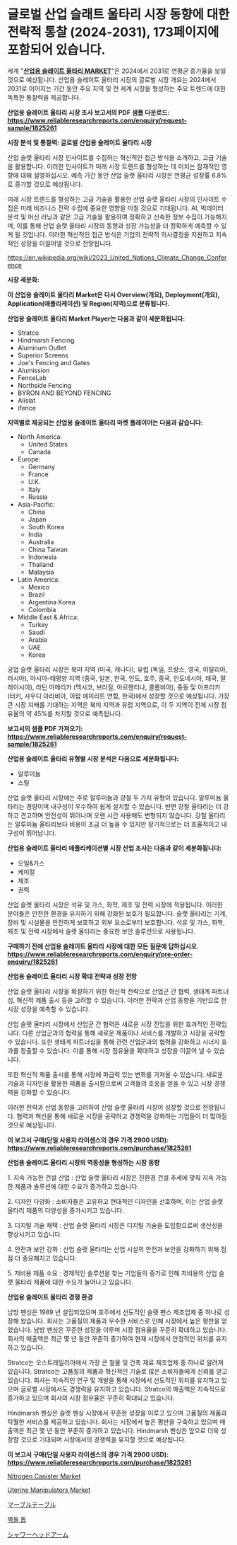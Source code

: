 <p><h1>글로벌 산업 슬래트 울타리 시장 동향에 대한 전략적 통찰 (2024-2031), 173페이지에 포함되어 있습니다.</h1></p><p>세계 "<strong><a href="https://www.reliableresearchreports.com/industrial-slat-fences-r1825261">산업용 슬레이트 울타리 MARKET</a></strong>"은 2024에서 2031로 연평균 증가율을 보일 것으로 예상됩니다. 산업용 슬레이트 울타리 시장의 글로벌 시장 개요는 2024에서 2031로 이어지는 기간 동안 주요 지역 및 전 세계 시장을 형성하는 주요 트렌드에 대한 독특한 통찰력을 제공합니다.</p>
<p><strong>산업용 슬레이트 울타리 시장 조사 보고서의 PDF 샘플 다운로드: <a href="https://www.reliableresearchreports.com/enquiry/request-sample/1825261">https://www.reliableresearchreports.com/enquiry/request-sample/1825261</a></strong></p>
<p><strong>시장 분석 및 통찰력: 글로벌 산업용 슬레이트 울타리 시장</strong></p>
<p><p>산업 슬랫 울타리 시장 인사이트를 수집하는 혁신적인 접근 방식을 소개하고, 고급 기술을 활용합니다. 이러한 인사이트가 미래 시장 트렌드를 형성하는 데 미치는 잠재적인 영향에 대해 설명하십시오. 예측 기간 동안 산업 슬랫 울타리 시장은 연평균 성장률 6.8%로 증가할 것으로 예상됩니다.</p><p>미래 시장 트렌드를 형성하는 고급 기술을 활용한 산업 슬랫 울타리 시장의 인사이트 수집은 미래 비즈니스 전략 수립에 중요한 영향을 미칠 것으로 기대됩니다. AI, 빅데이터 분석 및 머신 러닝과 같은 고급 기술을 활용하여 정확하고 신속한 정보 수집이 가능해지며, 이를 통해 산업 슬랫 울타리 시장의 동향과 성장 가능성을 더 정확하게 예측할 수 있게 될 것입니다. 이러한 혁신적인 접근 방식은 기업의 전략적 의사결정을 지원하고 지속적인 성장을 이끌어낼 것으로 전망됩니다.</p></p>
<p><a href="%7CAUTHORITHY_DOMAIN_URL%7C">https://en.wikipedia.org/wiki/2023_United_Nations_Climate_Change_Conference</a></p>
<p><strong>시장 세분화:</strong></p>
<p><strong>이 산업용 슬레이트 울타리 Market은 다시 Overview(개요), Deployment(개요), Application(애플리케이션) 및 Region(지역)으로 분류됩니다.</strong></p>
<p><strong>산업용 슬레이트 울타리 Market Player는 다음과 같이 세분화됩니다:</strong></p>
<p><ul><li>Stratco</li><li>Hindmarsh Fencing</li><li>Aluminum Outlet</li><li>Superior Screens</li><li>Joe's Fencing and Gates</li><li>Alumission</li><li>FenceLab</li><li>Northside Fencing</li><li>BYRON AND BEYOND FENCING</li><li>Alislat</li><li>ifence</li></ul></p>
<p><strong>지역별로 제공되는 산업용 슬레이트 울타리 마켓 플레이어는 다음과 같습니다:</strong></p>
<p><ul>
    <li>
        North America:
        <ul>
            <li>United States</li>
            <li>Canada</li>
        </ul>
    </li>
    <li>
        Europe:
        <ul>
            <li>Germany</li>
            <li>France</li>
            <li>U.K.</li>
            <li>Italy</li>
            <li>Russia</li>
        </ul>
    </li>
    <li>
        Asia-Pacific:
        <ul>
            <li>China</li>
            <li>Japan</li>
            <li>South Korea</li>
            <li>India</li>
            <li>Australia</li>
            <li>China Taiwan</li>
            <li>Indonesia</li>
            <li>Thailand</li>
            <li>Malaysia</li>
        </ul>
    </li>
    <li>
        Latin America:
        <ul>
            <li>Mexico</li>
            <li>Brazil</li>
            <li>Argentina Korea</li>
            <li>Colombia</li>
        </ul>
    </li>
    <li>
        Middle East & Africa:
        <ul>
            <li>Turkey</li>
            <li>Saudi</li>
            <li>Arabia</li>
            <li>UAE</li>
            <li>Korea</li>
        </ul>
    </li>
    </ul></p>
<p><p>공업 슬랫 울타리 시장은 북미 지역 (미국, 캐나다), 유럽 (독일, 프랑스, 영국, 이탈리아, 러시아), 아시아-태평양 지역 (중국, 일본, 한국, 인도, 호주, 중국, 인도네시아, 태국, 말레이시아), 라틴 아메리카 (멕시코, 브라질, 아르헨티나, 콜롬비아), 중동 및 아프리카 (터키, 사우디 아라비아, 아랍 에미리트 연합, 한국)에서 성장할 것으로 예상됩니다. 가장 큰 시장 지배를 기대하는 지역은 북미 지역과 유럽 지역으로, 이 두 지역이 전체 시장 점유율의 약 45%를 차지할 것으로 예측됩니다.</p></p>
<p><strong>보고서의 샘플 PDF 가져오기: <a href="https://www.reliableresearchreports.com/enquiry/request-sample/1825261">https://www.reliableresearchreports.com/enquiry/request-sample/1825261</a></strong></p>
<p><strong>산업용 슬레이트 울타리 유형별 시장 분석은 다음으로 세분화됩니다:</strong></p>
<p><ul><li>알루미늄</li><li>스틸</li></ul></p>
<p><p>산업 슬랫 울타리 시장에는 주로 알루미늄과 강철 두 가지 유형이 있습니다. 알루미늄 울타리는 경량이며 내구성이 우수하여 쉽게 설치할 수 있습니다. 반면 강철 울타리는 더 강하고 견고하며 안전성이 뛰어나며 오랜 시간 사용해도 변형되지 않습니다. 강철 울타리는 알루미늄 울타리보다 비용이 조금 더 높을 수 있지만 장기적으로는 더 효율적이고 내구성이 뛰어납니다.</p></p>
<p><strong>산업용 슬레이트 울타리 애플리케이션별 시장 산업 조사는 다음과 같이 세분화됩니다:</strong></p>
<p><ul><li>오일&가스</li><li>케미컬</li><li>제조</li><li>권력</li></ul></p>
<p><p>산업 슬랫 울타리 시장은 석유 및 가스, 화학, 제조 및 전력 시장에 적용됩니다. 이러한 분야들은 안전한 환경을 유지하기 위해 강화된 보호가 필요합니다. 슬랫 울타리는 기계, 장비 및 시설물을 안전하게 보호하고 외부 요소로부터 보호합니다. 석유 및 가스, 화학, 제조 및 전력 시장에서 슬랫 울타리는 중요한 보안 솔루션으로 사용됩니다.</p></p>
<p><strong>구매하기 전에 산업용 슬레이트 울타리 시장에 대한 모든 질문에 답하십시오. <a href="https://www.reliableresearchreports.com/enquiry/pre-order-enquiry/1825261">https://www.reliableresearchreports.com/enquiry/pre-order-enquiry/1825261</a></strong></p>
<p><strong>산업용 슬레이트 울타리 시장 확대 전략과 성장 전망</strong></p>
<p><p>산업 슬랫 울타리 시장을 확장하기 위한 혁신적 전략으로 산업군 간 협력, 생태계 파트너십, 혁신적 제품 출시 등을 고려할 수 있습니다. 이러한 전략과 산업 동향을 기반으로 한 시장 성장을 예측할 수 있습니다.</p><p>산업 슬랫 울타리 시장에서 산업군 간 협력은 새로운 시장 진입을 위한 효과적인 전략입니다. 다른 산업군과의 협력을 통해 새로운 제품이나 서비스를 개발하고 시장을 공략할 수 있습니다. 또한 생태계 파트너십을 통해 관련 산업군과의 협력을 강화하고 시너지 효과를 창출할 수 있습니다. 이를 통해 시장 점유율을 확대하고 성장을 이끌어 낼 수 있습니다.</p><p>또한 혁신적 제품 출시를 통해 시장에 파급력 있는 변화를 가져올 수 있습니다. 새로운 기술과 디자인을 활용한 제품을 출시함으로써 고객들의 호응을 얻을 수 있고 시장 경쟁력을 강화할 수 있습니다.</p><p>이러한 전략과 산업 동향을 고려하여 산업 슬랫 울타리 시장이 성장할 것으로 전망됩니다. 협력과 혁신을 통해 새로운 시장을 공략하고 경쟁력을 강화하는 기업들이 더 많아질 것으로 예상됩니다.</p></p>
<p><strong>이 보고서 구매(단일 사용자 라이센스의 경우 가격 2900 USD): <a href="https://www.reliableresearchreports.com/purchase/1825261">https://www.reliableresearchreports.com/purchase/1825261</a></strong></p>
<p><strong>산업용 슬레이트 울타리 시장의 역동성을 형성하는 시장 동향</strong></p>
<p><p>1. 지속 가능한 건설 산업 : 산업 슬랫 울타리 시장은 친환경 건설 추세에 맞춰 지속 가능한 제품과 솔루션에 대한 수요가 증가하고 있습니다. </p><p>2. 디자인 다양화 : 소비자들은 고유하고 현대적인 디자인을 선호하며, 이는 산업 슬랫 울타리 제품의 다양성을 증가시키고 있습니다. </p><p>3. 디지털 기술 채택 : 산업 슬랫 울타리 시장은 디지털 기술을 도입함으로써 생산성을 향상시키고 있습니다. </p><p>4. 안전과 보안 강화 : 산업 슬랫 울타리는 산업 시설의 안전과 보안을 강화하기 위해 점점 더 중요해지고 있습니다. </p><p>5. 저비용 제품 수요 : 경제적인 솔루션을 찾는 기업들의 증가로 인해 저비용의 산업 슬랫 울타리 제품에 대한 수요가 늘어나고 있습니다.</p></p>
<p><strong>산업용 슬레이트 울타리 경쟁 환경</strong></p>
<p><p>남방 펜싱은 1989 년 설립되었으며 호주에서 선도적인 슬랫 펜스 제조업체 중 하나로 성장해 왔습니다. 회사는 고품질의 제품과 우수한 서비스로 인해 시장에서 높은 평판을 얻었습니다. 남방 펜싱은 꾸준한 성장을 이루며 시장 점유율을 꾸준히 확대하고 있습니다. 회사의 매출액은 최근 몇 년 동안 꾸준히 증가하여 현재 시장에서 안정적인 위치를 유지하고 있습니다.</p><p>Stratco는 오스트레일리아에서 가장 큰 철물 및 건축 재료 제조업체 중 하나로 알려져 있습니다. Stratco는 고품질의 제품과 혁신적인 기술로 많은 소비자들에게 신뢰를 얻고 있습니다. 회사는 지속적인 연구 및 개발을 통해 시장에서 선도적인 위치를 유지하고 있으며 글로벌 시장에서도 경쟁력을 유지하고 있습니다. Stratco의 매출액은 지속적으로 증가하고 있으며 회사의 시장 점유율은 꾸준히 확대되고 있습니다.</p><p>Hindmarsh 펜싱은 슬랫 펜싱 시장에서 꾸준한 성장을 이루고 있으며 고품질의 제품과 탁월한 서비스를 제공하고 있습니다. 회사는 시장에서 높은 평판을 구축하고 있으며 매출액은 최근 몇 년 동안 꾸준히 증가하고 있습니다. Hindmarsh 펜싱은 앞으로 더욱 성장할 것으로 기대되며 시장에서의 경쟁력을 유지할 것으로 예상됩니다.</p></p>
<p><strong>이 보고서 구매(단일 사용자 라이센스의 경우 가격 2900 USD): <a href="https://www.reliableresearchreports.com/purchase/1825261">https://www.reliableresearchreports.com/purchase/1825261</a></strong></p>
<p><p><a href="https://medium.com/@marcoshoppe2023/insights-into-the-nitrogen-canister-market-size-which-is-expanding-with-a-11-6-ad946c3b6210">Nitrogen Canister Market</a></p><p><a href="https://medium.com/@karleeprice2004/uterine-manipulators-market-trends-and-analysis-opportunities-and-challenges-for-future-growth-1becd93b18da">Uterine Manipulators Market</a></p><p><a href="https://medium.com/@ridleydamion/%E3%83%9E%E3%83%BC%E3%83%96%E3%83%AB%E3%83%86%E3%83%BC%E3%83%96%E3%83%AB%E5%B8%82%E5%A0%B4%E3%81%AE%E8%A6%8F%E6%A8%A1%E3%81%AF%E5%B9%B4%E7%8E%874-9-%E3%81%A7%E6%88%90%E9%95%B7%E3%81%97%E3%81%A6%E3%81%8A%E3%82%8A-%E3%81%93%E3%81%AE%E3%83%AC%E3%83%9D%E3%83%BC%E3%83%88%E3%81%AF%E3%82%BF%E3%82%A4%E3%83%97-%E3%82%A2%E3%83%97%E3%83%AA%E3%82%B1%E3%83%BC%E3%82%B7%E3%83%A7%E3%83%B3-%E6%88%90%E9%95%B7-%E3%81%8A%E3%82%88%E3%81%B32024%E5%B9%B4%E3%81%8B%E3%82%892031%E5%B9%B4%E3%81%BE%E3%81%A7%E3%81%AE%E4%BA%88%E6%B8%AC%E3%81%AB%E3%82%88%E3%82%8B%E5%88%86%E6%9E%90%E3%82%92%E3%82%AB%E3%83%90%E3%83%BC%E3%81%97%E3%81%A6%E3%81%84%E3%81%BE%E3%81%99-2dcefee5a1b8">マーブルテーブル</a></p><p><a href="https://medium.com/@joshuapierce88/%EA%B8%80%EB%A1%9C%EB%B2%8C-%EB%B2%BD%EB%8F%8C-%ED%86%B1-%EC%8B%9C%EC%9E%A5-%ED%98%84%ED%99%A9-%ED%83%90%EC%83%89-%EB%8F%99%ED%96%A5-%EC%98%88%EC%B8%A1-%EB%B0%8F-%EC%98%81%ED%96%A5-%EB%B6%84%EC%84%9D-2024-2031-120%ED%8E%98%EC%9D%B4%EC%A7%80%EC%97%90-%EB%8B%AC%ED%95%98%EB%8A%94-%EB%82%B4%EC%9A%A9%EC%9E%85%EB%8B%88%EB%8B%A4-99201018caa5">벽돌 톱</a></p><p><a href="https://medium.com/@novastamm2023/%E3%82%B7%E3%83%A3%E3%83%AF%E3%83%BC%E3%83%98%E3%83%83%E3%83%89%E3%82%A2%E3%83%BC%E3%83%A0%E5%B8%82%E5%A0%B4%E3%81%AB%E6%B7%B1%E3%81%8F%E5%85%A5%E3%82%8A%E8%BE%BC%E3%82%80-%E3%81%9D%E3%81%AE%E3%83%88%E3%83%AC%E3%83%B3%E3%83%89-%E5%B8%82%E5%A0%B4%E3%82%BB%E3%82%B0%E3%83%A1%E3%83%B3%E3%83%86%E3%83%BC%E3%82%B7%E3%83%A7%E3%83%B3-%E7%AB%B6%E4%BA%89%E5%88%86%E6%9E%90-f59d6dd18f30">シャワーヘッドアーム</a></p></p>